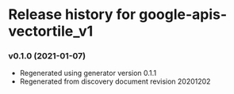 # Release history for google-apis-vectortile_v1

### v0.1.0 (2021-01-07)

* Regenerated using generator version 0.1.1
* Regenerated from discovery document revision 20201202

